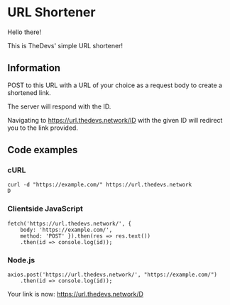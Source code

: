 URL Shortener
=============

Hello there!

This is TheDevs' simple URL shortener!

Information
------------

POST to this URL with a URL of your choice as a request body to create a shortened link.

The server will respond with the ID.

Navigating to https://url.thedevs.network/ID with the given ID will redirect you to the link provided.

Code examples
-------------

### cURL

	curl -d "https://example.com/" https://url.thedevs.network
	D

### Clientside JavaScript

	fetch('https://url.thedevs.network/', {
		body: 'https://example.com/',
		method: 'POST' }).then(res => res.text())
		.then(id => console.log(id));

### Node.js

	axios.post('https://url.thedevs.network/', "https://example.com/")
		.then(id => console.log(id));

Your link is now: https://url.thedevs.network/D
